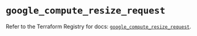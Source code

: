 # `google_compute_resize_request`

Refer to the Terraform Registry for docs: [`google_compute_resize_request`](https://registry.terraform.io/providers/hashicorp/google/6.41.0/docs/resources/compute_resize_request).
